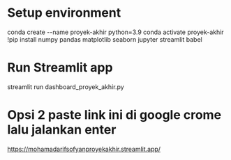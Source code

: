 # Setup environment
conda create --name proyek-akhir python=3.9
conda activate proyek-akhir
!pip install numpy pandas matplotlib seaborn jupyter streamlit babel

# Run Streamlit app
streamlit run dashboard_proyek_akhir.py

# Opsi 2 paste link ini di google crome lalu jalankan enter
https://mohamadarifsofyanproyekakhir.streamlit.app/

